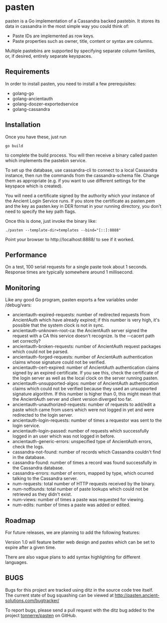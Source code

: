 pasten
======

pasten is a Go implementation of a Cassandra backed pastebin.
It stores its data in cassandra in the most simple way you could think of:

* Paste IDs are implemented as row keys.
* Paste properties such as owner, title, content or syntax are columns.

Multiple pastebins are supported by specifying separate column families, or,
if desired, entirely separate keyspaces.


Requirements
------------

In order to install pasten, you need to install a few prerequisites:

* golang-go
* golang-ancientauth
* golang-doozer-exportedservice
* golang-cassandra

Installation
------------

Once you have these, just run

    go build

 to complete the build process. You will then receive a binary called pasten
 which implements the pastebin service.

To set up the database, use cassandra-cli to connect to a local Cassandra
instance, then run the commands from the cassandra-schema file. Change them
as appropriate (e.g. if you want to use different settings for the keyspace
which is created).

You will need a certificate signed by the authority which your instance of
the Ancient Login Service runs. If you store the certificate as pasten.pem
and the key as pasten.key in DER format in your running directory, you don't
need to specify the key path flags.

Once this is done, just invoke the binary like:

    ./pasten --template-dir=templates --bind="[::]:8888"

Point your browser to http://localhost:8888/ to see if it worked.


Performance
-----------

On a test, 100 serial requests for a single paste took about 1 seconds.
Response times are typically somewhere around 1 millisecond.

Monitoring
----------

Like any good Go program, pasten exports a few variables under
/debug/vars:

* ancientauth-expired-requests: number of redirected requests from AncientAuth
  which have already expired; if this number is very high, it's possible that
  the system clock is not in sync.
* ancientauth-unknown-root-ca: the AncientAuth server signed the request with
  a CA this service doesn't recognize. Is the --cacert path set correctly?
* ancientauth-broken-requests: number of AncientAuth request packages which
  could not be parsed.
* ancientauth-forged-requests: number of AncientAuth authentication claims
  whose signature could not be verified.
* ancientauth-cert-expired: number of AncientAuth authentication claims signed
  by an expired certificate. If you see this, check the  certificate of the
  login server as well as the local clock on the server running pasten.
* ancientauth-unsupported-algos: number of AncientAuth authentication claims
  which could not be verified because they used an unsupported signature
  algorithm. If this number is higher than 0, this might mean that the
  AncientAuth server and client version diverged too far.
* ancientauth-unauthorized-requests: number of requests to add/edit a paste
  which came from users which were not logged in yet and were redirected to
  the login server.
* ancientauth-login-requests: number of times a requestor was sent to the
  login service.
* ancientauth-login-passed: number of requests which successfully logged in an
  user which was not logged in before.
* ancientauth-generic-errors: unspecified type of AncientAuth errors, check
  the logs.
* cassandra-not-found: number of records which Cassandra couldn't find in the
  database.
* cassandra-found: number of times a record was found successfully in the
  Cassandra database.
* cassandra-errors: number of errors, mapped by type, which ocurred talking
  to the Cassandra server.
* num-requests: total number of HTTP requests received by the binary.
* num-notfounds: total number of paste lookups which could not be retrieved as
  they didn't exist.
* num-views: number of times a paste was requested for viewing.
* num-edits: number of times a paste was added or edited.


Roadmap
-------

For future releases, we are planning to add the following features:

Version 1.0 will feature better web design and pastes which can be set to
expire after a given time.

There are also vague plans to add syntax highlighting for different
languages.


BUGS
----

Bugs for this project are tracked using ditz in the source code tree itself.
The current state of bug squashing can be viewed at
http://pasten.ancient-solutions.com/bugtracker/

To report bugs, please send a pull request with the ditz bug added to the
project
[tonnerre/pasten](https://github.com/tonnerre/pasten/) on GitHub.

